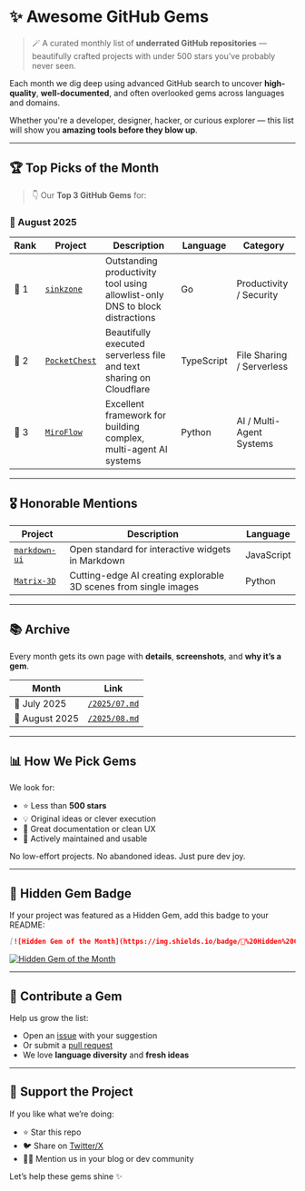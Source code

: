 # ✨ Awesome GitHub Gems

> 🪄 A curated monthly list of **underrated GitHub repositories** — beautifully crafted projects with under 500 stars you’ve probably never seen.

Each month we dig deep using advanced GitHub search to uncover **high-quality**, **well-documented**, and often overlooked gems across languages and domains.

Whether you're a developer, designer, hacker, or curious explorer — this list will show you **amazing tools before they blow up**.

---

## 🏆 Top Picks of the Month

> 👇 Our **Top 3 GitHub Gems** for:

### 📅 August 2025

| Rank | Project | Description | Language | Category |
|------|---------|-------------|----------| ---------|
| 🥇 1 | [`sinkzone`](https://github.com/sinkzone/sinkzone) | Outstanding productivity tool using allowlist-only DNS to block distractions | Go | Productivity / Security |
| 🥈 2 | [`PocketChest`](https://github.com/PocketChest/PocketChest) | Beautifully executed serverless file and text sharing on Cloudflare | TypeScript | File Sharing / Serverless |
| 🥉 3 | [`MiroFlow`](https://github.com/MiroFlow/MiroFlow) | Excellent framework for building complex, multi-agent AI systems | Python | AI / Multi-Agent Systems |

---

## 🎖 Honorable Mentions

| Project | Description | Language |
|---------|-------------|----------|
| [`markdown-ui`](https://github.com/markdown-ui/markdown-ui) | Open standard for interactive widgets in Markdown | JavaScript |
| [`Matrix-3D`](https://github.com/Matrix-3D/Matrix-3D) | Cutting-edge AI creating explorable 3D scenes from single images | Python |

---

## 📚 Archive

Every month gets its own page with **details**, **screenshots**, and **why it’s a gem**.

| Month | Link |
|-------|------|
| 📅 July 2025 | [`/2025/07.md`](./2025/07.md) |
| 📅 August 2025 | [`/2025/08.md`](./2025/08.md) |

---

## 📊 How We Pick Gems

We look for:

- ⭐ Less than **500 stars**
- 💡 Original ideas or clever execution
- 📖 Great documentation or clean UX
- 🔄 Actively maintained and usable

No low-effort projects. No abandoned ideas. Just pure dev joy.

---

## 🏅 Hidden Gem Badge

If your project was featured as a Hidden Gem, add this badge to your README:

  ```markdown
  [![Hidden Gem of the Month](https://img.shields.io/badge/🚀%20Hidden%20Gem-August%202025-blueviolet?style=for-the-badge)](https://github.com/sergioalmela/underrated-github-gems)
  ```
  [![Hidden Gem of the Month](https://img.shields.io/badge/🚀%20Hidden%20Gem-August%202025-red?style=for-the-badge)](https://github.com/sergioalmela/underrated-github-gems)

---

## 🌱 Contribute a Gem

Help us grow the list:

- Open an [issue](https://github.com/sergioalmela/underrated-github-gems/issues) with your suggestion
- Or submit a [pull request](https://github.com/sergioalmela/underrated-github-gems/pulls)
- We love **language diversity** and **fresh ideas**

---

## 📣 Support the Project

If you like what we’re doing:

- ⭐ Star this repo
- 🐦 Share on [Twitter/X](https://twitter.com/)
- 🧑‍💻 Mention us in your blog or dev community

Let’s help these gems shine ✨
